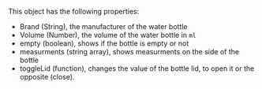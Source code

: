 This object has the following properties:

- Brand (String), the manufacturer of the water bottle
- Volume (Number), the volume of the water bottle in `ml`
- empty (boolean), shows if the bottle is empty or not
- measurments (string array), shows measurments on the side of the bottle
- toggleLid (function), changes the value of the bottle lid, to open it or the opposite (close).
